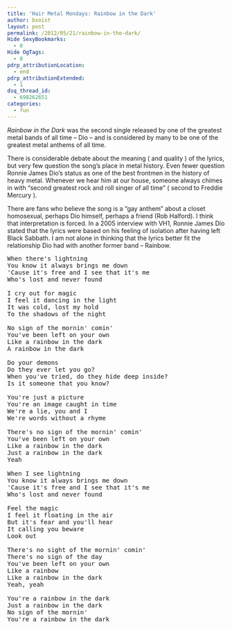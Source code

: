 ```yaml
---
title: 'Hair Metal Mondays: Rainbow in the Dark'
author: bsoist
layout: post
permalink: /2012/05/21/rainbow-in-the-dark/
Hide SexyBookmarks:
  - 0
Hide OgTags:
  - 0
pdrp_attributionLocation:
  - end
pdrp_attributionExtended:
  - 1
dsq_thread_id:
  - 698262651
categories:
  - fun
---
```

*Rainbow in the Dark* was the second single released by one of the greatest metal bands of all time &#8211; Dio &#8211; and is considered by many to be one of the greatest metal anthems of all time.

There is considerable debate about the meaning ( and quality ) of the lyrics, but very few question the song&#8217;s place in metal history. Even fewer question Ronnie James Dio&#8217;s status as one of the best frontmen in the history of heavy metal. Whenever we hear him at our house, someone always chimes in with &#8220;second greatest rock and roll singer of all time&#8221; ( second to Freddie Mercury ).

There are fans who believe the song is a &#8220;gay anthem&#8221; about a closet homosexual, perhaps Dio himself, perhaps a friend (Rob Halford). I think that interpretation is forced. In a 2005 interview with VH1, Ronnie James Dio stated that the lyrics were based on his feeling of isolation after having left Black Sabbath. I am not alone in thinking that the lyrics better fit the relationship Dio had with another former band &#8211; Rainbow.



<pre>When there's lightning
You know it always brings me down
'Cause it's free and I see that it's me
Who's lost and never found

I cry out for magic
I feel it dancing in the light
It was cold, lost my hold
To the shadows of the night

No sign of the mornin' comin'
You've been left on your own
Like a rainbow in the dark
A rainbow in the dark

Do your demons
Do they ever let you go?
When you've tried, do they hide deep inside?
Is it someone that you know?

You're just a picture
You're an image caught in time
We're a lie, you and I
We're words without a rhyme

There's no sign of the mornin' comin'
You've been left on your own
Like a rainbow in the dark
Just a rainbow in the dark
Yeah

When I see lightning
You know it always brings me down
'Cause it's free and I see that it's me
Who's lost and never found

Feel the magic
I feel it floating in the air
But it's fear and you'll hear
It calling you beware
Look out

There's no sight of the mornin' comin'
There's no sign of the day
You've been left on your own
Like a rainbow
Like a rainbow in the dark
Yeah, yeah

You're a rainbow in the dark
Just a rainbow in the dark
No sign of the mornin'
You're a rainbow in the dark
</pre>
